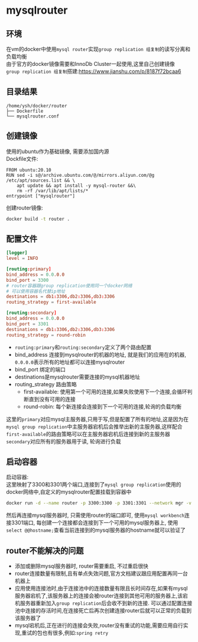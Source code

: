 # mysqlrouter

## 环境

在vm的docker中使用`mysql router`实现`group replication 组复制`的读写分离和负载均衡  
由于官方的docker镜像需要和InnoDb Cluster一起使用,这里自己创建镜像  
`group replication 组复制`搭建:<https://www.jianshu.com/p/8187f72bcaa6>

## 目录结果

``` linux
/home/ysh/docker/router
├── Dockerfile
└── mysqlrouter.conf
```

## 创建镜像

使用的ubuntu作为基础镜像, 需要添加国内源  
Dockfile文件:

``` linux
FROM ubuntu:20.10
RUN sed -i s@/archive.ubuntu.com/@/mirrors.aliyun.com/@g /etc/apt/sources.list && \
    apt update && apt install -y mysql-router &&\
    rm -rf /var/lib/apt/lists/*
entrypoint ["mysqlrouter"] 
```

创建router镜像:

``` bash
docker build -t router .
```

## 配置文件

``` conf
[logger]                                                                                                                     
level = INFO

[routing:primary]
bind_address = 0.0.0.0
bind_port = 3300
# router容器跟group replication使用同一个docker网络
# 可以使用容器名代替ip地址
destinations = db1:3306,db2:3306,db3:3306
routing_strategy = first-available

[routing:secondary]
bind_address = 0.0.0.0
bind_port = 3301
destinations = db1:3306,db2:3306,db3:3306
routing_strategy = round-robin
```

* `routing:primary`和`routing:secondary`定义了两个路由配置
* bind_address 连接到mysqlrouter的机器的地址, 就是我们的应用在的机器, `0.0.0.0`表示所有的地址都可以连接mysqlrouter
* bind_port 绑定的端口
* destinations是mysqlrouter需要连接的mysql机器地址
* routing_strategy 路由策略
  * first-available: 使用第一个可用的连接,如果失败使用下一个连接,会循环判断直到没有可用的连接
  * round-robin: 每个新连接会连接到下一个可用的连接,轮询的负载均衡

这里的`primary`对应mysql主服务器,只用于写,但是配置了所有的地址,这是因为在`mysql group replication`中主服务器宕机后会推举出新的主服务器,这样配合`first-available`的路由策略可以在主服务器宕机后连接到新的主服务器  
`secondary`对应所有的服务器用于读, 轮询进行负载

## 启动容器

启动容器:  
这里映射了3300和3301两个端口,连接到了`mysql group replication`使用的docker网络中,自定义的mysqlrouter配置挂载到容器中

``` bash
docker run -d --name router -p 3300:3300 -p 3301:3301 --network mgr -v /home/ysh/docker/router:/etc/mysqlrouter router
```

然后再连接mysql服务器时, 只需使用router的端口即可, 使用`mysql workbench`连接3301端口, 每创建一个连接都会连接到下一个可用的mysql服务器上, 使用`select @@hostname;`查看当前连接到的mysql服务器的hostname就可以验证了

## router不能解决的问题

* 添加或删除mysql服务器时, router需要重启, 不过重启很快
* router连接数量有限制,且有单点失效问题,官方文档建议跟应用配置再同一台机器上
* 应用使用连接池时,由于连接池中的连接数量有限且长时间存在,如果有mysql服务器宕机了,该服务器上的连接会被router连接到其他可用的服务器上,该宕机服务器重新加入`group replication`后会收不到新的连接. 可以通过配置连接池中连接的存活时间,在连接死亡后再次创建连接router后就可以正常的负载到该服务器了
* mysql宕机后,正在进行的连接会失败,router没有重试的功能,需要应用自行实现,重试的包也有很多,例如:`spring retry`
